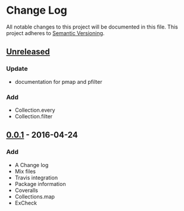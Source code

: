 # Change Log
All notable changes to this project will be documented in this file.
This project adheres to [Semantic Versioning](http://semver.org/).

## [Unreleased]
### Update
- documentation for pmap and pfilter

### Add
- Collection.every
- Collection.filter

## [0.0.1] - 2016-04-24
### Add
- A Change log
- Mix files
- Travis integration
- Package information
- Coveralls
- Collections.map
- ExCheck

[Unreleased]: https://github.com/TFarla/exdash/compare/develop...HEAD
[0.0.1]: https://github.com/TFarla/exdash/compare/0.0.1...HEAD
